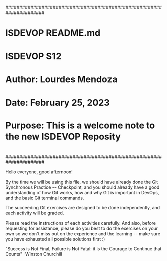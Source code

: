 ######################################################################
#
#     ISDEVOP README.md
#     ISDEVOP S12
#     
#     Author: Lourdes Mendoza
#     Date: February 25, 2023
#     Purpose: This is a welcome note to the new ISDEVOP Reposity
#
######################################################################


Hello everyone, good afternoon!

By the time we will be using this file, we should have already done the Git Synchronous Practice -- Checkpoint, and you should already have a good understanding of how Git works, how and why Git is important in DevOps, and the basic Git terminal commands.

The succeeding Git exercises are designed to be done independently, and each activity will be graded.

Please read the instructions of each activities carefully. And also, before requesting for assistance, please do you best to do the exercises on your own so we don't miss out on the experience and the learning -- make sure you have exhausted all possible solutions first :) 

"Success is Not Final, Failure is Not Fatal: it is the Courage to Continue that Counts"
-Winston Churchill
